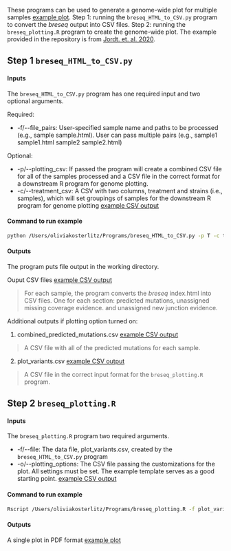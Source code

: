 These programs can be used to generate a genome-wide plot for multiple samples [example plot](https://github.com/livkosterlitz/Breseq_genome_plots/blob/main/BasicRun/Breseq_plots/out.pdf). Step 1: running the `breseq_HTML_to_CSV.py` program to convert the _breseq_ output into CSV files. Step 2: running the `breseq_plotting.R` program to create the genome-wide plot. The example provided in the repository is from [Jordt. et. al. 2020](https://doi.org/10.1038/s41559-020-1170-1). 


## Step 1 `breseq_HTML_to_CSV.py`

#### Inputs
The `breseq_HTML_to_CSV.py` program has one required input and two optional arguments.

Required:
* -f/--file_pairs: User-specified sample name and paths to be processed (e.g., sample sample.html). User can pass multiple pairs (e.g., sample1 sample1.html sample2 sample2.html)

Optional:
* -p/--plotting_csv: If passed the program will create a combined CSV file for all of the samples processed and a CSV file in the correct format for a downstream R program for genome plotting. 
* -c/--treatment_csv: A CSV with two columns, treatment and strains (i.e., samples), which will set groupings of samples for the downstream R program for genome plotting [example CSV output](https://github.com/livkosterlitz/Breseq_genome_plots/blob/main/BasicRun/Breseq_CSV_output/treatments.csv)  

#### Command to run example
```bash
python /Users/oliviakosterlitz/Programs/breseq_HTML_to_CSV.py -p T -c treatments.csv -f EC_29_anc EC_29_anc/index.html EC_29_1 EC_29_1/index.html EC_29_2 EC_29_2/index.html EC_29_3 EC_29_3/index.html EC_29_4 EC_29_4/index.html EC_29_5 EC_29_5/index.html EC_29_6 EC_29_6/index.html
```

#### Outputs
The program puts file output in the working directory. 

Ouput CSV files [example CSV output](https://github.com/livkosterlitz/Breseq_genome_plots/blob/main/BasicRun/Breseq_CSV_output/EC_29_1_predicted_mutations.csv)
> For each sample, the program converts the _breseq_ index.html into CSV files. One for each section: predicted mutations, unassigned missing coverage evidence. and unassigned new junction evidence. 

Additional outputs if plotting option turned on:
1. combined_predicted_mutations.csv [example CSV output](https://github.com/livkosterlitz/Breseq_genome_plots/blob/main/BasicRun/Breseq_CSV_output/combined_predicted_mutations.csv)
> A CSV file with all of the predicted mutations for each sample. 
2. plot_variants.csv [example CSV output](https://github.com/livkosterlitz/Breseq_genome_plots/blob/main/BasicRun/Breseq_CSV_output/plot_variants.csv)
> A CSV file in the correct input format for the `breseq_plotting.R` program. 

## Step 2 `breseq_plotting.R`

#### Inputs
The `breseq_plotting.R` program two required arguments.

* -f/--file: The data file, plot_variants.csv, created by the `breseq_HTML_to_CSV.py` program
* -o/--plotting_options: The CSV file passing the customizations for the plot. All settings must be set. The example template serves as a good starting point. [example CSV output](https://github.com/livkosterlitz/Breseq_genome_plots/blob/main/BasicRun/Breseq_plots/plotting_options.csv)

#### Command to run example
```bash
Rscript /Users/oliviakosterlitz/Programs/breseq_plotting.R -f plot_variants.csv -o plotting_options.csv
```
#### Outputs
A single plot in PDF format [example plot](https://github.com/livkosterlitz/Breseq_genome_plots/blob/main/BasicRun/Breseq_plots/out.pdf)
